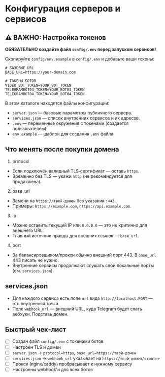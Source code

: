 # Конфигурация серверов и сервисов

## ⚠️ ВАЖНО: Настройка токенов

**ОБЯЗАТЕЛЬНО создайте файл `config/.env` перед запуском сервисов!**

Скопируйте `config/env.example` в `config/.env` и добавьте ваши токены:

```env
# БАЗОВЫЕ URL
BASE_URL=https://your-domain.com

# ТОКЕНЫ БОТОВ
VIDEO_BOT_TOKEN=YOUR_BOT_TOKEN
TELEGRAMBOT03_TOKEN=YOUR_BOT03_TOKEN
TELEGRAMBOT04_TOKEN=YOUR_BOT04_TOKEN
```

В этом каталоге находятся файлы конфигурации:
- `server.json` — базовые параметры публичного сервера.
- `services.json` — список внутренних сервисов и их адресов.
- `.env` — переменные окружения с токенами (создается пользователем).
- `env.example` — шаблон для создания `.env` файла.

## Что менять после покупки домена

1) protocol
- Если подключён валидный TLS‑сертификат — оставь `https`.
- Временно без TLS — укажи `http` (не рекомендуется для продакшена).

2) base_url
- Замени на `https://твой-домен` без указания `:443`.
- Примеры: `https://example.com`, `https://api.example.com`.

3) ip
- Можно оставить текущий IP или `0.0.0.0` — это не критично для внешнего URL.
- Главный источник правды для внешних ссылок — `base_url`.

4) port
- За балансировщиком/прокси обычно внешний порт 443. В `base_url` 443 писать не нужно.
- Внутренние сервисы продолжают слушать свои локальные порты (см. `services.json`).

## services.json
- Для каждого сервиса есть поле `url` вида `http://localhost:PORT` — это внутренняя точка.
- Поле `webhook_url` — внешний URL, куда Telegram будет слать вебхуки. Подставь домен.

## Быстрый чек‑лист
- [ ] Создан файл `config/.env` с токенами ботов
- [ ] Настроен TLS и домен
- [ ] `server.json` → `protocol=https`, `base_url=https://твой-домен`
- [ ] `services.json` → `webhook_url` указывает на `https://твой-домен/<route>`
- [ ] Прокси (nginx/caddy) пробрасывает к нужному сервису
- [ ] Настроены webhook'и для всех ботов
